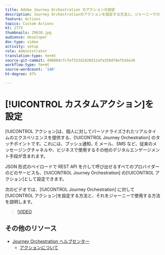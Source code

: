```yaml
---
title: Adobe Journey Orchestration のアクションの設定
description: Journey Orchestrationのアクションを設定する方法と、ジャーニーでのアクションの使用方法を説明します。
feature: Actions
topics: Custom Actions
kt: 2775
thumbnails: 29638.jpg
audience: developer
doc-type: video
activity: setup
role: Administrator
translation-type: tm+mt
source-git-commit: 490804cfcfef533d1028d12afa350d78efb56e36
workflow-type: tm+mt
source-wordcount: '140'
ht-degree: 87%

---
```



# [!UICONTROL カスタムアクション]を設定

[!UICONTROL アクション]は、個人に対してパーソナライズされたリアルタイムのエクスペリエンスを提供する、[!UICONTROL Journey Orchestration] のタッチポイントです。これには、プッシュ通知、E メール、SMS など、従来のメッセージングチャネルや、ビジネスで使用するその他のデジタルエンゲージメント手段が含まれます。

JSON 形式のペイロードで REST API を介して呼び出せるすべてのプロバイダーのどのサービスも、[!UICONTROL Journey Orchestration] の[!UICONTROL アクション]として設定できます。

次のビデオでは、[!UICONTROL Journey Orchestration] に対して[!UICONTROL アクション]を設定する方法と、それをジャーニーで使用する方法を説明します。

>[!VIDEO](https://video.tv.adobe.com/v/29638?quality=12)

## その他のリソース

* [Journey Orchestration ヘルプセンター](https://docs.adobe.com/content/help/ja-JP/journeys/using/journey-orchestration-home.html)
   * [アクションについて](https://docs.adobe.com/content/help/ja-JP/journeys/using/action-journeys/action.html)
